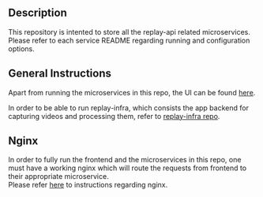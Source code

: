 ## Description
This repository is intented to store all the replay-api related microservices.  
Please refer to each service README regarding running and configuration options.  

## General Instructions
Apart from running the microservices in this repo, the UI can be found [here](https://github.com/linnovate/replay).  

In order to be able to run replay-infra, which consists the app backend for capturing videos and processing them, refer to [replay-infra repo](https://github.com/linnovate/replay-infra).

## Nginx
In order to fully run the frontend and the microservices in this repo, one must have a working nginx which will route the requests from frontend to their appropriate microservice.  
Please refer [here](https://github.com/linnovate/replay-infra/tree/develop/ops/nginx) to instructions regarding nginx. 
>
